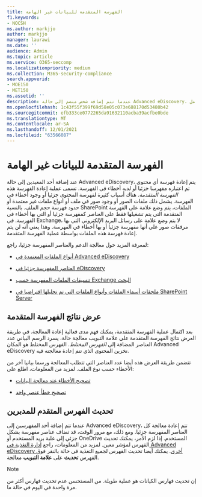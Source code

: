 ```yaml
---
title: الفهرسة المتقدمة للبيانات غير الهامة
f1.keywords:
- NOCSH
ms.author: markjjo
author: markjjo
manager: laurawi
ms.date: ''
audience: Admin
ms.topic: article
ms.service: O365-seccomp
ms.localizationpriority: medium
ms.collection: M365-security-compliance
search.appverid:
- MOE150
- MET150
ms.assetid: ''
description: عندما تتم إضافة شخص منضم إلى حالة Advanced eDiscovery، تتم إعادة معالجة أي محتوى تم اعتباره مفهرسا جزئيا لجعله قابلا للبحث بشكل كامل.
ms.openlocfilehash: 1c43f55f399f69d58e05c073e688170d53480b42
ms.sourcegitcommit: efb333ce0772265da91632110acba39acfbe0bde
ms.translationtype: MT
ms.contentlocale: ar-SA
ms.lasthandoff: 12/01/2021
ms.locfileid: "63566087"
---
```

# <a name="advanced-indexing-of-custodian-data"></a>الفهرسة المتقدمة للبيانات غير الهامة

عند إضافة أحد المعيدين إلى حالة Advanced eDiscovery، يتم إعادة فهرسة أي محتوى تم اعتباره مفهرسا جزئيا أو لديه أخطاء في الفهرسة. تسمى عملية إعادة الفهرسة هذه *الفهرسة المتقدمة*. هناك أسباب كثيرة لفهرسة المحتوى جزئيا أو وجود أخطاء في الفهرسة. يشمل ذلك ملفات الصور أو وجود صور في ملف أو أنواع ملفات غير معتمدة أو حدود فهرسة حجم الملف. بالنسبة SharePoint الملفات، يتم وضع علامة على الفهرسة المتقدمة التي يتم تشغيلها فقط على العناصر كمفهرسة جزئيا أو التي بها أخطاء في الفهرسة. في Exchange، لا يتم وضع علامة على رسائل البريد الإلكتروني التي بها مرفقات صور على أنها مفهرسة جزئيا أو بها أخطاء في الفهرسة. وهذا يعني أنه لن يتم إعادة فهرسة هذه الملفات بواسطة عملية الفهرسة المتقدمة.

لمعرفة المزيد حول معالجة الدعم والعناصر المفهرسة جزئيا، راجع:

- [أنواع الملفات المعتمدة في Advanced eDiscovery](supported-filetypes-ediscovery20.md)

- [العناصر المفهرسة جزئيا في eDiscovery](partially-indexed-items-in-content-search.md)

- [تنسيقات الملفات المفهرسة حسب Exchange البحث](/exchange/file-formats-indexed-by-exchange-search-exchange-2013-help)

- [ملحقات أسماء الملفات وأنواع الملفات التي تم تحليلها افتراضيا في SharePoint Server](/SharePoint/technical-reference/default-crawled-file-name-extensions-and-parsed-file-types)

## <a name="viewing-advanced-indexing-results"></a>عرض نتائج الفهرسة المتقدمة

بعد اكتمال عملية الفهرسة المتقدمة، يمكنك فهم مدى فعالية إعادة المعالجة.  في طريقة العرض نتائج الفهرسة المتقدمة على علامة  التبويب معالجة حالة، يسرد الرسم البياني عدد العناصر المضافة إلى *الفهرس المختلط*.  الفهرس المختلط هو المكان Advanced eDiscovery تخزين المحتوى الذي تتم إعادة معالجته فيه.

تتضمن طريقة العرض هذه أيضا عدد العناصر التي تتطلب المعالجة ورسما بيانيا آخر من الأخطاء حسب نوع الملف. لمزيد من المعلومات، اطلع على:

- [تصحيح الأخطاء عند معالجة البيانات](error-remediation-when-processing-data-in-advanced-ediscovery.md)

- [تصحيح خطأ عنصر واحد](single-item-error-remediation.md)

## <a name="updating-the-advanced-index-for-custodians"></a>تحديث الفهرس المتقدم للمدبرين

عندما تتم إضافة أحد المفهرسين إلى Advanced eDiscovery، تتم إعادة معالجة كل العناصر المفهرسة جزئيا. ومع ذلك، مع مرور الوقت، قد تضاف عناصر مفهرسة بشكل جزئي إلى علبة بريد المستخدم أو OneDrive المستخدم.  إذا لزم الأمر، يمكنك تحديث الفهرس لمؤشر معين. لمزيد من المعلومات، راجع [إدارة التغذية في Advanced eDiscovery أخرى](manage-new-custodians.md#reindex-custodian-data). يمكنك أيضا تحديث الفهرس لجميع التغذية في حالة بالنقر فوق الفهرس **تحديث** على **علامة التبويب** معالجة.

> [!NOTE]
> إن تحديث فهارس الكيانات هو عملية طويلة. من المستحسن عدم تحديث فهارس أكثر من مرة واحدة في اليوم في حالة ما.
